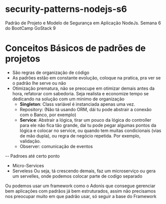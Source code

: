 # security-patterns-nodejs-s6
Padrão de Projeto e Modelo de Segurança em Aplicação NodeJs. Semana 6 do BootCamp GoStack 9

# Conceitos Básicos de padrões de projetos
- São regras de organização de código
- As padrões estão em constante evolução, coloque na pratica, pra ver se o padrão lhe serve ou não
- Otimização prematura, não se preocupe em otimizar demais antes da hora, refatorar com sabedoria. Seja realista e economize tempo se dedicando na solução com um minimo de organização
  - **Singleton**: Class variável é instanciada apenas uma vez.
  - Repository: (Não tá usando ORM, dái tu pode abstrair a conexão com o Banco, por exemplo)
  - **Service**: Abstrair a lógica, tirar um pouco da lógica do controller para ele não fica tão grande, daí tu pode pegar algumas pontos da lógica e colocar no service, ou quando tem muitas condicionais (vias de mão dupla), ou regra de negócio repetida. Por exemplo, validação.
  - Observer: comunicação de eventos

-- Padroes até certo ponto
- Micro-Services
- Serveless
Ou seja, tá crescendo demais, faz um microserviço ou gera um servelles, onde podemos colocar parte de codigo separado

Ou podemos usar um framework como o Adonis que consegue gerenciar bem aplicações com padrãos já bem estruturados, assim não precisamos nos preocupar muito em que padrão usar, só seguir a base do Framework
